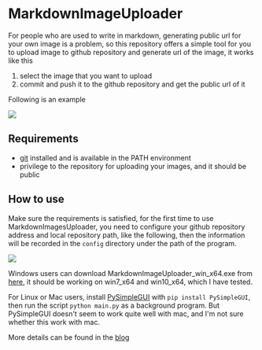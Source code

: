 # MarkdownImageUploader

For people who are used to write in markdown, generating public url for your own image is a problem, so this repository offers a simple tool for you to upload image to github repository and generate url of the image, it works like this

1. select the image that you want to upload
2. commit and push it to the github repository and get the public url of it

Following is an example

<img src="/imgs/upload.gif?raw=true">

## Requirements

- [git](https://git-scm.com/book/en/v2/Getting-Started-Installing-Git) installed and is available in the PATH environment
- privilege to the repository for uploading your images, and it should be public

## How to use

Make sure the requirements is satisfied, for the first time to use MarkdownImagesUploader, you need to configure your github repository address and local repository path, like the following, then the information will be recorded in the `config` directory under the path of the program.

<img src="/imgs/configure.gif?raw=true">

Windows users can download MarkdownImageUploader_win_x64.exe from [here](https://github.com/WuLC/MarkdownImageUploader/releases/), it should be working on win7_x64 and win10_x64, which I have tested. 

For Linux or Mac users, install [PySimpleGUI](https://github.com/PySimpleGUI/PySimpleGUI) with `pip install PySimpleGUI`, then run the script `python main.py` as a background program. But PySimpleGUI doesn't seem to work quite well with mac, and I'm not sure whether this work with mac.

More details can be found in the [blog](http://wulc.me/2019/04/20/Markdown%20%E5%9B%BE%E7%89%87%E5%85%8D%E8%B4%B9%E4%B8%8A%E4%BC%A0%E5%B7%A5%E5%85%B7/)